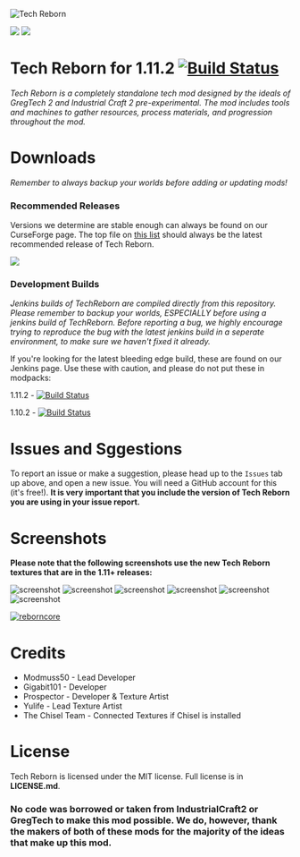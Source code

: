 ![](http://i.imgur.com/XKMokQu.png "Tech Reborn")

[![](http://cf.way2muchnoise.eu/full_233564_downloads.svg)](https://minecraft.curseforge.com/projects/techreborn) [![](http://cf.way2muchnoise.eu/versions/233564.svg)](https://minecraft.curseforge.com/projects/techreborn)

# Tech Reborn for 1.11.2 [![Build Status](http://modmuss50.me:8080/job/TechReborn/job/TechReborn-1.11.2/badge/icon)](http://modmuss50.me:8080/job/TechReborn/job/TechReborn-1.11.2/)

*Tech Reborn is a completely standalone tech mod designed by the ideals of GregTech 2 and Industrial Craft 2 pre-experimental. The mod includes tools and machines to gather resources, process materials, and progression throughout the mod.*

# Downloads

*Remember to always backup your worlds before adding or updating mods!*

### Recommended Releases
Versions we determine are stable enough can always be found on our CurseForge page. The top file on [this list](http://minecraft.curseforge.com/projects/techreborn/files?sort=releasetype) should always be the latest recommended release of Tech Reborn.

[![](http://cf.way2muchnoise.eu/versions/233564_latest.svg)](https://minecraft.curseforge.com/projects/techreborn)

### Development Builds

*Jenkins builds of TechReborn are compiled directly from this repository. Please remember to backup your worlds, ESPECIALLY before using a jenkins build of TechReborn. Before reporting a bug, we highly encourage trying to reproduce the bug with the latest jenkins build in a seperate environment, to make sure we haven't fixed it already.*

If you're looking for the latest bleeding edge build, these are found on our Jenkins page. Use these with caution, and please do not put these in modpacks: 

1.11.2 - [![Build Status](http://modmuss50.me:8080/job/TechReborn/job/TechReborn-1.11.2/badge/icon)](http://modmuss50.me:8080/job/TechReborn/job/TechReborn-1.11.2/)

1.10.2 - [![Build Status](http://modmuss50.me:8080/job/TechReborn/job/TechReborn-1.10.2/badge/icon)](http://modmuss50.me:8080/job/TechReborn/job/TechReborn-1.10.2/)

# Issues and Sggestions

To report an issue or make a suggestion, please head up to the `Issues` tab up above, and open a new issue. You will need a GitHub account for this (it's free!). **It is very important that you include the version of Tech Reborn you are using in your issue report.**

# Screenshots

**Please note that the following screenshots use the new Tech Reborn textures that are in the 1.11+ releases:**

![screenshot](https://i.imgur.com/BW128tX.png)
![screenshot](https://i.imgur.com/4rxbO4Q.png)
![screenshot](https://i.imgur.com/edaGPlL.png)
![screenshot](https://i.imgur.com/kWOxk8I.png)
![screenshot](https://i.imgur.com/ZKC5raQ.png)
![screenshot](https://i.imgur.com/RBCAWgO.png)

[![reborncore](https://i.imgur.com/NcOEWOh.png)](https://minecraft.curseforge.com/projects/reborncore/)

# Credits

* Modmuss50 - Lead Developer
* Gigabit101 - Developer
* Prospector - Developer & Texture Artist
* Yulife - Lead Texture Artist
* The Chisel Team - Connected Textures if Chisel is installed
 
# License

Tech Reborn is licensed under the MIT license. Full license is  in **LICENSE.md**.

### No code was borrowed or taken from IndustrialCraft2 or GregTech to make this mod possible. We do, however, thank the makers of both of these mods for the majority of the ideas that make up this mod.
